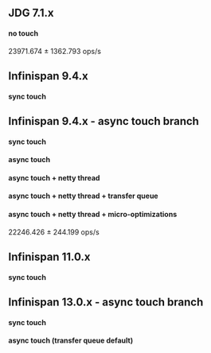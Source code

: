 ## JDG 7.1.x
#### no touch
23971.674 ± 1362.793  ops/s

## Infinispan 9.4.x
#### sync touch

## Infinispan 9.4.x - async touch branch
#### sync touch

#### async touch

#### async touch + netty thread

#### async touch + netty thread + transfer queue

#### async touch + netty thread + micro-optimizations
22246.426 ± 244.199  ops/s

## Infinispan 11.0.x
#### sync touch

## Infinispan 13.0.x - async touch branch
#### sync touch

#### async touch (transfer queue default)
